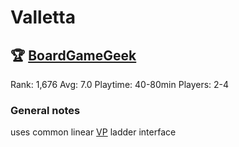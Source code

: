 # Valletta


## 🏆 [BoardGameGeek]
Rank: 1,676
Avg: 7.0
Playtime: 40-80min
Players: 2-4

### General notes

uses common linear [VP] ladder interface

[BoardGameGeek]: https://www.boardgamegeek.com/boardgame/218920/valletta
[VP]: https://www.boardgamegeek.com/wiki/page/Glossary#toc229

